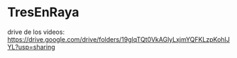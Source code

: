 # TresEnRaya
drive de los videos: https://drive.google.com/drive/folders/19glqTQt0VkAGlyLxjmYQFKLzpKohIJYL?usp=sharing
